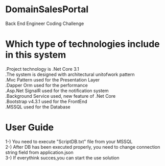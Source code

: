 # DomainSalesPortal
Back End Engineer Coding Challenge


# Which type of technologies include in this system

   .Project technology is .Net Core 3.1 <br>
   .The system is designed with architectural unitofwork pattern <br>
   .Mvc Pattern used for the Presentation Layer <br>
   .Dapper Orm used for the performance <br>
   .Asp.Net SignalR used for the notification system<br>
   .Background Service used, new feature of .Net Core<br>
   .Bootstrap v4.3.1 used for the FrontEnd <br>
   .MSSQL used for the Database
   
# User Guide

   1-) You need to execute "ScriptDB.txt" file from your MSSQL <br>
   2-) After DB has been executed properly, you need to change connection string field from application.json <br>
   3-) If everythink succes,you can start the use solution 
